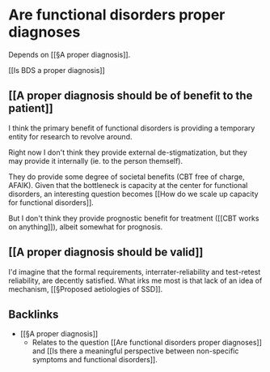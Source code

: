 # Are functional disorders proper diagnoses
Depends on [[§A proper diagnosis]].

[[Is BDS a proper diagnosis]]

## [[A proper diagnosis should be of benefit to the patient]]
I think the primary benefit of functional disorders is providing a temporary entity for research to revolve around.

Right now I don't think they provide external de-stigmatization, but they may provide it internally (ie. to the person themself).

They do provide some degree of societal benefits (CBT free of charge, AFAIK). Given that the bottleneck is capacity at the center for functional disorders, an interesting question becomes [[How do we scale up capacity for functional disorders]].

But I don't think they provide prognostic benefit for treatment ([[CBT works on anything]]), albeit somewhat for prognosis.

## [[A proper diagnosis should be valid]]
I'd imagine that the formal requirements, interrater-reliability and test-retest reliability, are decently satisfied. What irks me most is that lack of an idea of mechanism, [[§Proposed aetiologies of SSD]].

## Backlinks
* [[§A proper diagnosis]]
	* Relates to the question [[Are functional disorders proper diagnoses]] and [[Is there a meaningful perspective between non-specific symptoms and functional disorders]].

<!-- #Work -->

<!-- {BearID:74D3F789-4B3A-4E16-A686-DAE083E35EBD-15756-0000130B9ACED7A5} -->
